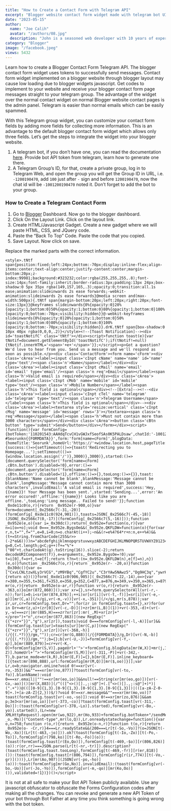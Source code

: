 ```yaml
---
title: "How to Create a Contact Form with Telegram API"
excerpt: "Blogger website contact form widget made with telegram bot UI/UX. Get blogger contact form widgets that works on telegram bot API to layout."
date: "2023-05-15"
author:
  name: "Joe Calih"
  avatar: "/authors/08.jpg"
  description: "John is a seasoned web developer with 10 years of experience in React and Next.js."
category: "Blogger"
image: "/facebook.jpeg"
views: 5432
---
```



Learn how to create a Blogger Contact Form Telegram API. The blogger contact form widget uses tokens to successfully send messages. Contact form widget implemented on a blogger website through blogger layout may cause low loading due to blogger widgets javascript. Get codes to implement to your website and receive your blogger contact form page messages straight to your telegram group. The advantage of the widget over the normal contact widget on normal Blogger website contact pages is the admin panel. Telegram is easier than normal emails which can be easily spammed.

With this Telegram group widget, you can customize your contact form fields by adding more fields for collecting more information. This is an advantage to the default blogger contact form widget which allows only three fields. Let’s get the steps to integrate the widget into your blogger website.

1.  A telegram bot, if you don’t have one, you can read the documentation [here](https://core.telegram.org/bots#6-botfather). Provide bot API token from telegram, learn how to generate one there.
2.  A Telegram Group’s ID, for that, create a private group, log in to Telegram Web, and open the group you will get the Group ID in URL, i.e. `-1200190470`, add `100` just after `-` sign and before `1200190470`, now the chat id will be `-1001200190470` noted it. Don’t forget to add the bot to your group.

### How to Create a Telegram Contact Form

1.  Go to [Blogger](http://blogger.com) Dashboard. Now go to the blogger dashboard.
2.  Click On the Layout Link. Click on the layout link.
3.  Create HTML/Javascript Gadget. Create a new gadget where we will paste HTML, CSS, and JQuery code.
4.  Paste the “Back To Top” Code. Paste the code that you copied.
5.  Save Layout. Now click on save.

Replace the marked parts with the correct information.

```
<style>.tNtf span{position:fixed;left:24px;bottom:-70px;display:inline-flex;align-items:center;text-align:center;justify-content:center;margin-bottom:20px;z-index:99981;background:#323232;color:rgba(255,255,255,.8);font-size:14px;font-family:inherit;border-radius:3px;padding:13px 24px;box-shadow:0 5px 35px rgba(149,157,165,.3);opacity:0;transition:all.1s ease;animation:slideinwards 2s ease forwards;-webkit-animation:slideinwards 2s ease forwards}@media screen and(max-width:500px){.tNtf span{margin-bottom:20px;left:20px;right:20px;font-size:13px}}@keyframes slideinwards{0%{opacity:0}20%{opacity:1;bottom:0}50%{opacity:1;bottom:0}80%{opacity:1;bottom:0}100%{opacity:0;bottom:-70px;visibility:hidden}}@-webkit-keyframes slideinwards{0%{opacity:0}20%{opacity:1;bottom:0}50%{opacity:1;bottom:0}80%{opacity:1;bottom:0}100%{opacity:0;bottom:-70px;visibility:hidden}}.drK.tNtf span{box-shadow:0 10px 40px rgba(0,0,0,.2)}</style><!--[Toast Notification]--><div id='toastNotifC' class='tNtf'></div><script>function toast(e){var tNotif=document.getElementById('toastNotifC');if(tNotif!=null){tNotif.innerHTML='<span>'+e+'</span>'}};</script><p>Got a question?We'd love to hear from you. Send us a message and we'll respond as soon as possible.</p><div class='ContactForm'><form name='cForm'><div class='cArea'><label><input class='cInpt cName' name='name' id='name' type='text'/><span class='n'>Name</span></label></div><div class='cArea'><label><input class='cInpt cMail' name='email' id='email' type='email'/><span class='n req'>Email</span></label><span class='h'>Valid email is required</span></div><div class='cArea'><label><input class='cInpt cMob' name='mobile' id='mobile' type='text'/><span class='n'>Mobile Number</span></label><span class='h'>This field is optional</span></div><!--[Extra]--><!--<div class='cArea'><label><input class='cInpt cTel' name='telegram' id='telegram' type='text'/><span class='n'>Telegram Username</span></label><span class='h'>This field is optional</span></div>--><div class='cArea'><label><textarea style='resize:vertical' class='cInpt cMsg' name='message' id='message' rows='3'></textarea><span class='n req'>Message</span></label><span class='h'>Must not contain more than 3000 characters</span></div><div class='cArea'><button class='cBtn button' type='submit'>Send</button></div></form></div><script>(function(){var formConfig={botToken:'110201543:AAHdqTcvCH1vGWJxfSeofSAs0K5PALDsaw',chatId:'-1001200190470',text:'#NEW_FORM_SUBMISSION #Seorunkn{{FORMDATA}}',form:'form[name=cForm]',blogData:{homeTitle:'Seorunk',homeUrl:'https://'+window.location.host,pageTitle:document.title,pageUrl:'https://'+window.location.host+window.location.pathname,},callbacks:{success:()=>{setTimeout(()=>{toast('Redirecting you to Homepage...');setTimeout(()=>{window.location.assign('/')},3000)},3000)},started:()=>{document.querySelector('form[name=cForm] .cBtn.button').disabled=!0},error:()=>{document.querySelector('form[name=cForm] .cBtn.button').disabled=!1},offline:()=>{},tooLong:()=>{}},toast:{blankName:'Name cannot be blank',blankMessage:'Message cannot be blank',longMessage:'Message cannot contain more than 3000 characters',invalidEmail:'A valid email is required',success:'Hey, {{name}}! Your Message has been sent.',started:'Sending...',error:'An error occured!',offline:'{{name}}! Looks like you are offline.',tooLong:'Long message.. Failed to send!'}};function _0xde11c0(o,r){return _0x952e(r-900,o)}var form=document[_0x2566c7(-31,-20)](formConfig[_0xde11c0(924,901)]),toasts=JSON[_0x2566c7(-45,-18)](JSON[_0x2566c7(0,-17)](formConfig[_0x2566c7(5,-16)]));function _0x952e(e,o){var i=_0x30dc();return(_0x952e=function(o,r){var n=i[o=+o];void 0===_0x952e.BygsOe&&(_0x952e.QKFLDW=function(o){for(var r,n,t="",f="",e=0,i=0;n=o.charAt(i++);~n&&(r=e%4?64*r+n:n,e++%4)&&(t+=String.fromCharCode(255&r>>(-2*e&6))))n="abcdefghijklmnopqrstuvwxyzABCDEFGHIJKLMNOPQRSTUVWXYZ0123456789+/=".indexOf(n);for(var g=0,C=t.length;g<C;g++)f+="%"+("00"+t.charCodeAt(g).toString(16)).slice(-2);return decodeURIComponent(f)},e=arguments,_0x952e.BygsOe=!0);var t=i[0],f=o+t,t=e[f];return t?n=t:(n=_0x952e.QKFLDW(n),e[f]=n),n})(e,o)}function _0x2566c7(o,r){return _0x952e(r- -20,o)}function _0x30dc(){var o=["CxvLCNLtzwXLy3rVCG","zM9YBq","CgfYC2u","C3rYAw5NAwz5","Dg9HC3q","ywrKrxzLBNrmAxn0zw5LCG","C3vIBwL0","ChjLDMvUDerLzMf1Bhq","w25HBwvD","BgvUz3rO","BMfTzq","DMfSDwu","CMvWBgfJzq","jMD0oW","jMX0oW","pgi+jIm4mJi2oYa","Dg9vChbLCKnHC2u","C2XPy2u","oJWVyJ4G","zw1HAwW","D2vIC2L0zq","phbYzt4","y2HHDf9Pza","y2HHDeLK","Dgv4Da","cK5VDgu6ifrOAxmGrM9YBsb3yxmGC3vIBwL0DgvKigf0ifbHz2uGpgeGAhjLzJ0I","yMXVz0rHDge","CgfNzvrPDgXL","pc9HpIbVBIbcBg9NidXHigHYzwy9iG","Ag9TzvrPDgXL","pc9HpI4ktwfKzsb3AxrOieXVDMuGyNKGpgeGAhjLzJ0IAhr0Chm6lY93D3CUzMLUzxnOB3bKzxnPz24Uy29TiJ5gAw5LC2HVCcbezxnPz248l2e+lG","sfrnta","CMvWBhLFBwfYA3vW","rM9YBsbqywDL","CgfNzvvYBa","Dg9mB3DLCKnHC2u","Bwf0y2G","BwvZC2fNzq","yMXHBMTnzxnZywDL","Bg9Uz01LC3nHz2u","y2fSBgjHy2TZ","ue9tva","Ahr0Chm6lY9HCgKUDgvSzwDYyw0UB3jNl2jVDa","C2v0uMvXDwvZDeHLywrLCG","yxbWBgLJyxrPB24VANnVBG","C3rHDhvZ","CMvZCg9UC2vuzxH0","C3vJy2vZCW","zxjYB3i","qMfKifjLCxvLC3q6ig1LC3nHz2uGAxmGDg9VigXVBMC","Dg9Vtg9UzW","C2vUza","B2zMBgLUzq"];return(_0x30dc=function(){return o})()}form[_0xde11c0(906,905)](_0x2566c7(-22,-14),o=>{var r=380,n=355,t=361,f=353,e=358,g=352,C=877,a=876,m=349,v=350,x=365,s=879,z=880,u=877,c=322,D=347,L=882,B=880,d=345,y=363,w=344,H=882,_=886,M=891,l=369,A=359,p=882,h=351,G=877,N=357,b=351,U=348,J=341,Y=323,q=340,K=321,O=338,S=891,V=889,W=892,X=901,j=893,I=893,Z=337,P=334,T=333,k=896,R=890,F=875,E=897,Q=894,$=899,oo=921,ro=346,no=875,to=339,fo=359,eo=884,io=896,go=873,Co=331,ao=328,mo=902,vo=916,xo=316,so=325,zo=902,uo=902,co=354,Do=324,Lo=359,Bo=334,yo=323,wo=906,Ho=907,_o=330,Mo=320,lo=909,Ao=916,po=344,ho=360,Go=869,No=868,bo=366,Uo=359,Jo=290,Yo=311,qo=323,Ko=917,Oo=938,So=464,Vo=461,Wo=507,Xo=523,jo=450,Io=505,Zo=500,Po=462,To=469,ko=794,Ro=462,Fo=456,Eo=806,Qo=820,$o=445,or=807,rr=788,nr=463,tr=443,fr=452,er=808,ir=798,gr=480,Cr=509,ar=865;function mr(o,r){return _0x952e(o-ar,r)}function vr(o,r){return _0x952e(r- -363,o)}o[mr(872,860)]();var xr={},sr=form.querySelectorAll(vr(-r,-n));for(i=0;i<sr[mr(874,876)];++i)xr[sr[i][vr(-t,-f)]]=sr[i][vr(-e,-g)][mr(C,a)](/>/gi,vr(-m,-v))[vr(-x,-351)](/</gi,mr(s,878));var zr,ur,cr=formConfig.text,Dr="";for(zr in formConfig.toast={},xr)for(ur in Dr+=mr(z,u)+(zr[0][vr(-c,-D)]()+zr[mr(L,B)](1))+vr(-353,-d)+(vr(-y,-w)===zr||mr(885,H)===zr?xr[zr]:mr(_,M)+xr[zr]+"</pre>")+"n",cr=cr[mr(877,863)](new RegExp("{{"+zr+"}}","g"),xr[zr]),toasts)void 0===formConfig[vr(-l,-A)][ur]&&(formConfig.toast[ur]=toasts[ur][mr(C,p)](new RegExp("{{"+zr+"}}","g"),xr[zr])[vr(-368,-h)](/{{(.*?)}}/gm,""));cr=cr[mr(G,888)](/{{FORMDATA}}/g,Dr)[vr(-N,-b)](/{{(.*?)}}/gm,"");b={};b[vr(-U,-J)]=formConfig[vr(-Y,-q)],b[mr(889,879)]=cr+vr(-K,-O)+formConfig[mr(S,V)].pageUrl+'">'+formConfig.blogData[mr(W,X)]+mr(j,I)+formConfig[vr(-320,-Z)].homeUrl+'">'+formConfig[mr(S,M)][vr(-311,-P)]+vr(-342,-T),b.parse_mode=mr(k,R),b[mr(E,F)]={},b[mr(E,F)].inline_keyboard=[[{text:mr(898,888),url:formConfig[mr(M,Q)][mr($,oo)]}]];var Lr,o=b;navigator.onLine?void 0!==xr[vr(-ro,-353)]&&""===xr[mr(no,877)]?toast(formConfig[vr(-to,-fo)].blankName):void 0===xr.email||""!==xr[mr(eo,io)]&&null!==String(xr[mr(eo,go)])[vr(-Co,-ao)]()[mr(X,883)](/^(([^<>()[].,;:s@"]+(.[^<>()[].,;:s@"]+)*)|(".+"))@(([[0-9]{1,3}.[0-9]{1,3}.[0-9]{1,3}.[0-9]{1,3}])|(([a-zA-Z-0-9]+.)+[a-zA-Z]{2,}))$/)?void 0!==xr.message&&""===xr[mr(mo,vo)]?toast(formConfig.toast[vr(-xo,-so)]):void 0!==xr[mr(zo,876)]&&am
p;3e3<xr[mr(uo,io)][vr(-373,-co)]?toast(formConfig.toast[vr(-311,-Do)]):(toast(formConfig[vr(-378,-Lo)].started),formConfig[vr(-Bo,-yo)].started(),(Lr=new XMLHttpRequest).open(mr(wo,922),mr(Ho,933)+formConfig.botToken+"/sendMessage",!0),Lr[vr(-_o,-Mo)]("Content-type",mr(lo,Q)),Lr.onreadystatechange=function(){var o,n=758;function r(o,r){return _0x952e(o-n,r)}function t(o,r){return _0x952e(o- -Cr,r)}4===Lr.readyState&&(200===Lr[t(-So,-Vo)]?(o=JSON[t(-Wo,-Xo)](Lr[t(-463,-jo)])).ok?(toast(formConfig[t(-Io,-Zo)][t(-Po,-To)]),formConfig[r(798,ko)][t(-Ro,-Fo)](o)):(toast(formConfig.toast[r(Eo,Qo)]),formConfig[t(-469,-$o)][r(806,826)](o)):r(or,rr)===JSON.parse(Lr[t(-nr,-tr)]).description?(toast(formConfig.toast.tooLong),formConfig[t(-469,-fr)][r(er,818)]()):(toast(formConfig.toast[r(806,794)]),formConfig[r(ir,774)][t(-Vo,-gr)]()))},Lr[mr(Ao,907)](JSON[vr(-po,-ho)](o))):toast(formConfig[mr(Go,No)].invalidEmail):(toast(formConfig[vr(-bo,-Uo)][vr(-Jo,-Yo)]),formConfig[vr(-m,-qo)][mr(Ko,Oo)]()),validated=!1})})()</script>
```

It is not at all safe to make your Bot API Token publicly available. Use any javascript obfuscator to obfuscate the Forms Configuration codes after making all the changes. You can revoke and generate a new API Token of your bot through Bot Father at any time you think something is going wrong with the bot token.